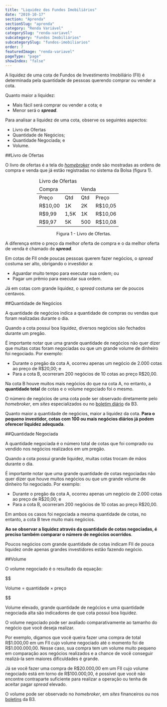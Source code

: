```yaml
---
title: "Liquidez dos Fundos Imobiliários"
date: "2019-10-17"
section: "Aprenda"
sectionSlug: "aprenda"
category: "Renda Variável"
categorySlug: "renda-variavel"
subcategory: "Fundos Imobiliários"
subcategorySlug: "fundos-imobiliarios"
order: 7
featuredImage: "renda-variavel"
pageType: "page"
showIndex: "false"
---
```



A liquidez de uma cota de Fundos de Investimento Imobiliário (FII) é determinada pela quantidade de pessoas querendo comprar ou vender a cota.

Quanto maior a liquidez:

- Mais fácil será comprar ou vender a cota; e
- Menor será o ***spread***.

Para analisar a liquidez de uma cota, observe os seguintes aspectos:

- Livro de Ofertas
- Quantidade de Negócios;
- Quantidade Negociada; e
- Volume.

##Livro de Ofertas

O livro de ofertas é a tela do [*homebroker*](/aprenda/renda-variavel/homebroker) onde são mostradas as ordens de compra e venda que já estão registradas no sistema da Bolsa (figura 1).

<table class="regularTable responsiveTable" id="figura1" style="max-width:60%;margin:auto">
<thead>
<tr>
<td colspan="4" >Livro de Ofertas</td>
</tr>
<tr>
<td colspan="2" >Compra</td>
<td colspan="2" >Venda</td>
</tr>
</thead>
<tbody >
<tr>
<td>Preço</td>
<td >Qtd</td>
<td >Qtd</td>
<td >Preço</td>

</tr>
<tr>
<td >R$10,00</td>
<td >1K</td>
<td >2K</td>
<td >R$10,05</td>

</tr>
<tr>
<td >R$9,99</td>
<td >1,5K</td>
<td >1K</td>
<td >R$10,06</td>

</tr>
<tr>
<td >R$9,97</td>
<td >5K</td>
<td >500</td>
<td >R$10,08</td>

</tr>
</tbody>
</table>

<p class="legenda" style="text-align:center;">Figura 1 - Livro de Ofertas.</p>

A diferença entre o preço da melhor oferta de compra e o da melhor oferta de venda é chamado de ***spread***.

Em cotas de FII onde poucas pessoas querem fazer negócios, o *spread* costuma ser alto, obrigando o investidor a:

- Aguardar muito tempo para executar sua ordem; ou
- Pagar um prêmio para executar sua ordem.

Já em cotas com grande liquidez, o *spread* costuma ser de poucos centavos.

##Quantidade de Negócios

A quantidade de negócios indica a quantidade de compras ou vendas que foram realizadas durante o dia.

Quando a cota possui boa liquidez, diversos negócios são fechados durante um pregão.

É importante notar que uma grande quantidade de negócios não quer dizer que muitas cotas foram negociadas ou que um grande volume de dinheiro foi negociado. Por exemplo:

- Durante o pregão da cota A, ocorreu apenas um negócio de 2.000 cotas ao preço de R\$20,00; e 
- Para a cota B, ocorreram 200 negócios de 10 cotas ao preço R\$20,00.

Na cota B houve muitos mais negócios do que na cota A, no entanto, a **quantidade total** de cotas e o volume negociado foi o mesmo.

O número de negócios de uma cota pode ser observado diretamente pelo *homebroker*, em *sites* especializados ou no [boletim diário](http://www.b3.com.br/pt_br/market-data-e-indices/servicos-de-dados/market-data/consultas/boletim-diario/boletim-diario-do-mercado/) da B3.

Quanto maior a quantidade de negócios, maior a liquidez da cota. **Para o pequeno investidor, cotas com 100 ou mais negócios diários já podem oferecer liquidez adequada**.


##Quantidade Negociada

A quantidade negociada é o número total de cotas que foi comprado ou vendido nos negócios realizados em um pregão.

Quando a cota possui grande liquidez, muitas cotas trocam de mãos durante o dia.

É importante notar que uma grande quantidade de cotas negociadas não quer dizer que houve muitos negócios ou que um grande volume de dinheiro foi negociado. Por exemplo:

- Durante o pregão da cota A, ocorreu apenas um negócio de 2.000 cotas ao preço de R\$20,00; e 
- Para a cota B, ocorreram 200 negócios de 10 cotas ao preço R\$20,00.

Em ambos os casos foi negociada a mesma quantidade de cotas, no entanto, a cota B teve muito mais negócios.

**Ao se observar a liquidez através da quantidade de cotas negociadas, é preciso também comparar o número de negócios ocorridos**.

Poucos negócios com grande quantidade de cotas indicam FII de pouca liquidez onde apenas grandes investidores estão fazendo negócio.

##Volume

O volume negociado é o resultado da equação:

$$

Volume = quantidade × preço

$$

Volume elevado, grande quantidade de negócios e uma quantidade negociada alta são indicadores de que cota possui boa liquidez.

O volume negociado pode ser avaliado comparativamente ao tamanho do negócio que você deseja realizar.

Por exemplo, digamos que você queira fazer uma compra de total R\$1.000,00 em um FII cujo volume negociado até o momento foi de R\$1.000.000,00. Nesse caso, sua compra tem um volume muito pequeno em comparação aos negócios realizados e a chance de você conseguir realizá-la sem maiores dificuldades é grande.

Já se você fazer uma compra de R\$20.000,00 em um FII cujo volume negociado está em torno de R\$100.000,00, é possível que você não encontre contraparte suficiente para realizar a operação ou tenha de aceitar pagar *spread* elevado.

O volume pode ser observado no *homebroker*, em *sites* financeiros ou nos [boletins](http://www.b3.com.br/pt_br/market-data-e-indices/servicos-de-dados/market-data/consultas/boletim-diario/boletim-diario-do-mercado/) da B3.